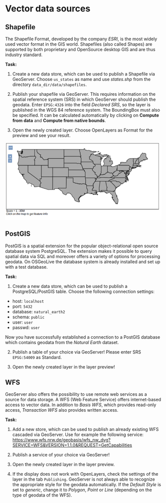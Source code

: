 # Vector data sources

## Shapefile

The Shapefile Format, developed by the company *ESRI*, is the most widely used vector format in the GIS world.
Shapefiles (also called Shapes) are supported by both proprietary and OpenSource desktop GIS and are thus industry standard.

**Task:**

1. Create a new data store, which can be used to publish a Shapefile via GeoServer. Choose `us_states`
as name and use *states.shp* from the directory `data_dir/data/shapefiles`.

2. Publish your shapefile via GeoServer. This requires information on the spatial reference system (SRS) in which GeoServer should publish the geodata. Enter `EPSG:4326` into the field *Declared SRS*, so the layer is published in the WGS 84 reference system. The BoundingBox must also be specified. It can be calculated automatically by clicking on **Compute from data** and **Compute from native bounds**.

3. Open the newly created layer. Choose OpenLayers as Format for the preview and see your result.

![Your first Shapefile published with GeoServer.](../../assets/vector1.png)

## PostGIS

PostGIS is a spatial extension for the popular object-relational open source database system PostgreSQL.
The extension makes it possible to query spatial data via SQL and moreover offers a variety of options for processing geodata.
On OSGeoLive the database system is already installed and set up with a test database.

**Task:**

1. Create a new data store, which can be used to publish a PostgreSQL/PostGIS table. Choose the following connection settings:

  * host: <code>localhost</code>
  * port: <code>5432</code>
  * database: <code>natural_earth2</code>
  * schema: <code>public</code>
  * user: <code>user</code>
  * passwd: <code>user</code>

  Now you have successfully established a connection to a PostGIS database which contains geodata from the *Natural Earth* dataset.

2. Publish a table of your choice via GeoServer! Please enter SRS `EPSG:54009` as Standard.

3. Open the newly created layer in the layer preview!

## WFS

GeoServer also offers the possibility to use remote web services as a source for data storage.
A WFS (Web Feature Service) offers internet-based access to vector data. In addition to *Basis WFS*, which provides read-only access, *Transaction WFS* also provides written access.

**Task:**

1. Add a new store, which can be used to publish an already existing WFS cascaded via GeoServer. Use for example
the following service: https://www.wfs.nrw.de/geobasis/wfs_nw_dvg?SERVICE=WFS&VERSION=1.1.0&REQUEST=GetCapabilities

2. Publish a service of your choice via GeoServer!

3. Open the newly created layer in the layer preview.

4. If the display does not work with OpenLayers, check the settings of the layer in the tab `Publishing`.
GeoServer is not always able to recognize the appropriate style for the geodata automatically.  If the *Default Style*
is set to *generic*, change it to *Polygon*, *Point* or *Line* (depending on the type of geodata of the WFS).
